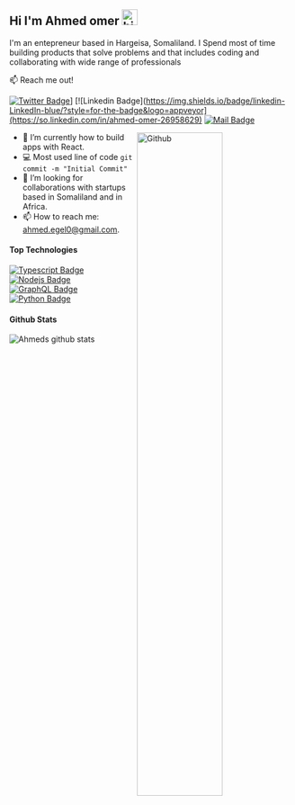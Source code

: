 ## Hi I'm Ahmed omer <img src="https://user-images.githubusercontent.com/1303154/88677602-1635ba80-d120-11ea-84d8-d263ba5fc3c0.gif" width="28px" alt="hi">

I'm an entepreneur based in Hargeisa, Somaliland. I Spend most of time building products that solve problems and that includes coding and collaborating with wide range of professionals 

:mailbox: Reach me out!

[![Twitter Badge](https://img.shields.io/badge/Twitter-Twitter-blue/?style=for-the-badge&logo=appveyor)](https://twitter.com/ahmege)] [![Linkedin Badge](https://img.shields.io/badge/linkedin-LinkedIn-blue/?style=for-the-badge&logo=appveyor](https://so.linkedin.com/in/ahmed-omer-26958629) [![Mail Badge](https://img.shields.io/badge/Mail-Mail-blue/?style=for-the-badge&logo=appveyor)](mailto:ahmed.ege0@gmail.com)

<img width="55%" align="right" alt="Github" src="https://raw.githubusercontent.com/onimur/.github/master/.resources/git-header.svg" />
<!-- TODO: Add last video link -->

- 🔭 I’m currently how to build apps with React. 
- :computer: Most used line of code `git commit -m "Initial Commit"`
- 🤔 I’m looking for collaborations with startups based in Somaliland and in Africa.
- 📫 How to reach me: ahmed.egel0@gmail.com.

#### Top Technologies

<!-- TODO: Make technologies links takes you to repositories -->

[![Typescript Badge](https://img.shields.io/badge/-Typescript-007acc?style=for-the-badge&labelColor=black&logo=typescript&logoColor=007acc)](#) [![Nodejs Badge](https://img.shields.io/badge/-Nodejs-3C873A?style=for-the-badge&labelColor=black&logo=node.js&logoColor=3C873A)](#) [![GraphQL Badge](https://img.shields.io/badge/-GraphQl-e535ab?style=for-the-badge&labelColor=black&logo=graphql&logoColor=e535ab)](#) [![Python Badge](https://img.shields.io/badge/-Flutter-3F79AC?style=for-the-badge&labelColor=black&logo=flutter&logoColor=3F79AC)](#) 


#### Github Stats

![Ahmeds github stats](https://github-readme-stats.vercel.app/api?username=ahmege&count_private=true&theme=tokyonight&hide=contribs,prs)

